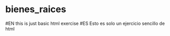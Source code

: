 # bienes_raices

#EN this is just basic html exercise 
#ES Esto es solo un ejercicio sencillo de html
